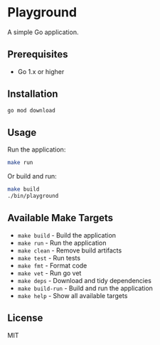# Playground

A simple Go application.

## Prerequisites

- Go 1.x or higher

## Installation

```bash
go mod download
```

## Usage

Run the application:

```bash
make run
```

Or build and run:

```bash
make build
./bin/playground
```

## Available Make Targets

- `make build` - Build the application
- `make run` - Run the application
- `make clean` - Remove build artifacts
- `make test` - Run tests
- `make fmt` - Format code
- `make vet` - Run go vet
- `make deps` - Download and tidy dependencies
- `make build-run` - Build and run the application
- `make help` - Show all available targets

## License

MIT
